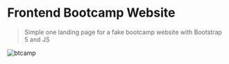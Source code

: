 # Frontend Bootcamp Website

> Simple one landing page for a fake bootcamp website with Bootstrap 5 and JS

![btcamp](https://github.com/LEO0331/Projects_Leetcode/blob/main/Bootcamp-website/btcamp.png)
